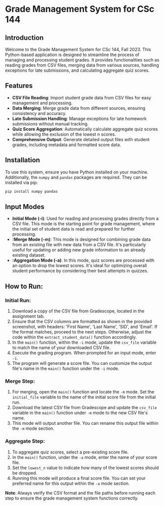 # Grade Management System for CSc 144

## Introduction
Welcome to the Grade Management System for CSc 144, Fall 2023. This Python-based application is designed to streamline the process of managing and processing student grades. It provides functionalities such as reading grades from CSV files, merging data from various sources, handling exceptions for late submissions, and calculating aggregate quiz scores.

## Features
- **CSV File Reading**: Import student grade data from CSV files for easy management and processing.
- **Data Merging**: Merge grade data from different sources, ensuring consistency and accuracy.
- **Late Submission Handling**: Manage exceptions for late homework submissions without manual tracking.
- **Quiz Score Aggregation**: Automatically calculate aggregate quiz scores while allowing the exclusion of the lowest n scores.
- **Comprehensive Output**: Generate detailed output files with student grades, including metadata and formatted score data.

## Installation
To use this system, ensure you have Python installed on your machine. Additionally, the `numpy` and `pandas` packages are required. They can be installed via pip:
```bash
pip install numpy pandas
```

## Input Modes

- **Initial Mode (-i)**: Used for reading and processing grades directly from a CSV file. This mode is the starting point for grade management, where the initial set of student data is read and prepared for further processing.
- **:Merge Mode (-m)**: This mode is designed for combining grade data from an existing file with new data from a CSV file. It's particularly useful for updating or adding new grade information to an already existing dataset.
- **:Aggregation Mode (-a)**: In this mode, quiz scores are processed with an option to drop the lowest scores. It's ideal for optimizing overall student performance by considering their best attempts in quizzes.


## How to Run:

### Initial Run:
1. Download a copy of the CSV file from Gradescope, located in the assignment tab.
2. Ensure that the CSV columns are formatted as shown in the provided screenshot, with headers: 'First Name', 'Last Name', 'SID', and 'Email'. If the format matches, proceed to the next steps. Otherwise, adjust the code within the `extract_student_data()` function accordingly.
3. In the `main()` function, within the `-i` mode, update the `csv_file` variable to match the name of your downloaded CSV file.
4. Execute the grading program. When prompted for an input mode, enter `-i`.
5. The program will generate a score file. You can customize the output file's name in the `main()` function under the `-i` mode.

### Merge Step:
1. For merging, open the `main()` function and locate the `-m` mode. Set the `initial_file` variable to the name of the initial score file from the initial run.
2. Download the latest CSV file from Gradescope and update the `csv_file` variable in the `main()` function under `-m` mode to the new CSV file's name.
3. This mode will output another file. You can rename this output file within the `-m` mode section.

### Aggregate Step:
1. To aggregate quiz scores, select a pre-existing score file.
2. In the `main()` function, under the `-a` mode, enter the name of your score file.
3. Set the `lowest_n` value to indicate how many of the lowest scores should be dropped.
4. Running this mode will produce a final score file. You can set your preferred name for this output within the `-a` mode section.

**Note**: Always verify the CSV format and the file paths before running each step to ensure the grade management system functions correctly.


